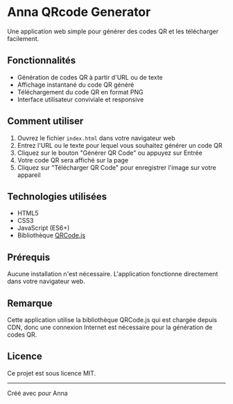 # Anna QRcode Generator

Une application web simple pour générer des codes QR et les télécharger facilement.

## Fonctionnalités

- Génération de codes QR à partir d'URL ou de texte
- Affichage instantané du code QR généré
- Téléchargement du code QR en format PNG
- Interface utilisateur conviviale et responsive

## Comment utiliser

1. Ouvrez le fichier `index.html` dans votre navigateur web
2. Entrez l'URL ou le texte pour lequel vous souhaitez générer un code QR
3. Cliquez sur le bouton "Générer QR Code" ou appuyez sur Entrée
4. Votre code QR sera affiché sur la page
5. Cliquez sur "Télécharger QR Code" pour enregistrer l'image sur votre appareil

## Technologies utilisées

- HTML5
- CSS3
- JavaScript (ES6+)
- Bibliothèque [QRCode.js](https://github.com/davidshimjs/qrcodejs)

## Prérequis

Aucune installation n'est nécessaire. L'application fonctionne directement dans votre navigateur web.

## Remarque

Cette application utilise la bibliothèque QRCode.js qui est chargée depuis CDN, donc une connexion Internet est nécessaire pour la génération de codes QR.

## Licence

Ce projet est sous licence MIT.

---

Créé avec pour Anna
